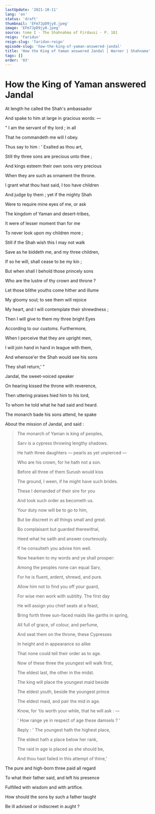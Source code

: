 ```yaml
---
lastUpdate: '2021-10-11'
lang: 'en'
status: 'draft'
thumbnail: 'EFm7JpD9jy8.jpeg'
image: 'EFm7JpD9jy8.jpeg'
source: tome I - The Shahnahma of Firdausi - P. 181
reign: 'Faridun'
reign-slug: 'faridun-reign'
episode-slug: 'how-the-king-of-yaman-answered-jandal'
title: 'How the King of Yaman answered Jandal | Warner | Shahnama'
tags: []
order: '03'
---
```


<!-- LTeX: language=en -->

# How the King of Yaman answered Jandal

At length he called the Shah's ambassador

And spake to him at large in gracious words: —

" I am the servant of thy lord ; in all

That he commandeth me will I obey.

Thus say to him : ' Exalted as thou art,

Still thy three sons are precious unto thee ;

And kings esteem their own sons very precious

When they are such as ornament the throne.

I grant what thou hast said, I too have children

And judge by them ; yet if the mighty Shah

Were to require mine eyes of me, or ask

The kingdom of Yaman and desert-tribes,

It were of lesser moment than for me

To never look upon my children more ;

Still if the Shah wish this I may not walk

Save as he biddeth me, and my three children,

If so he will, shall cease to be my kin ;

But when shall I behold those princely sons

Who are the lustre of thy crown and throne ?

Let those blithe youths come hither and illume

My gloomy soul; to see them will rejoice

My heart, and I will contemplate their shrewdness ;

Then I will give to them my three bright Eyes

According to our customs. Furthermore,

When I perceive that they are upright men,

I will join hand in hand in league with them,

And whensoe'er the Shah would see his sons

They shall return,' "

Jandal, the sweet-voiced speaker

On hearing kissed the throne with reverence,

Then uttering praises hied him to his lord,

To whom he told what he had said and heard.

The monarch bade his sons attend, he spake

About the mission of Jandal, and said :

> The monarch of Yaman is king of peoples,
>
> Sarv is a cypress throwing lengthy shadows.
>
> He hath three daughters — pearls as yet unpierced —
>
> Who are his crown, for he hath not a son.
>
> Before all three of them Surush would kiss
>
> The ground, I ween, if he might have such brides.
>
> These I demanded of their sire for you
>
> And took such order as becometh us.
>
> Your duty now will be to go to him,
>
> But be discreet in all things small and great.
>
> Bo complaisant but guarded therewithal,
>
> Heed what he saith and answer courteously.
>
> If he consulteth you advise him well.
>
> Now hearken to my words and ye shall prosper:
>
> Among the peoples none can equal Sarv,
>
> For he is fluent, ardent, shrewd, and pure.
>
> Allow him not to find you off your guard,
>
> For wise men work with subtilty. The first day
>
> He will assign you chief seats at a feast,
>
> Bring forth three sun-faced maids like garths in spring,
>
> All full of grace, of colour, and perfume,
>
> And seat them on the throne, these Cypresses
>
> In height and in appearance so alike
>
> That none could tell their order as to age.
>
> Now of these three the youngest will walk first,
>
> The eldest last, the other in the midst.
>
> The king will place the youngest maid beside
>
> The eldest youth, beside the youngest prince
>
> The eldest maid, and pair the mid in age.
>
> Know, for 'tis worth your while, that he will ask : —
>
> ' How range ye in respect of age these damsels ? '
>
> Reply : ' The youngest hath the highest place,
>
> The eldest hath a place below her rank,
>
> The raid in age is placed as she should be,
>
> And thou hast failed in this attempt of thine,'

The pure and high-born three paid all regard

To what their father said, and left his presence

Fulfilled with wisdom and with artifice.

How should the sons by such a father taught

Be ill advised or indiscreet in aught ?
